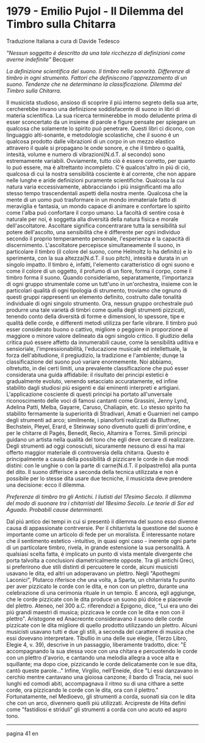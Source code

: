 # 1979 - Emilio Pujol - Il Dilemma del Timbro sulla Chitarra

Traduzione Italiana a cura di Davide Tedesco

_"Nessun soggetto è descritto da una tale ricchezza di definizioni come averne indefinite"_
Becquer

_La definizione scientifica del suono. Il timbro nella sonorità. Differenze di timbro in ogni strumento. Fattori che definiscono l'apprezzamento di un suono. Tendenze che ne determinano la classificazione. Dilemma del Timbro sulla Chitarra._

Il musicista studioso, ansioso di scoprire il piú interno segreto della sua arte, cercherebbe invano una definizione soddisfacente di suono in libri di materia scientifica. La sua ricerca terminerebbe in modo deludente prima di esser sconcertato da un insieme di parole e figure pensate per spiegare un qualcosa che solamente lo spirito puó penetrare.
Questi libri ci dicono, con linguaggio alti-sonante, e metodologie scolastiche, che il suono è un qualcosa prodotto dalle vibrazioni di un corpo in un mezzo elastico attravero il quale si propagano le onde sonore, e che il timbro o qualità, intesità, volume e numero di vibrazioni(N.d.T. al secondo) sono estremamente variabili.
Ovviamente, tutto ciò è essere corretto, per quanto lo puó essere, ma è altrettanto incompleto. C'è qualcos'altro in piú di ció, qualcosa di cui la nostra sensibilità cosciente è al corrente, che non appare nelle lunghe e aride definizioni puramente scientifiche. Qualcosa la cui natura varia eccessivamente, abbracciando i piú insignificanti ma allo stesso tempo trascendentali aspetti della nostra mente. Qualcosa che la mente di un uomo puó trasformare in un mondo immateriale fatto di meraviglia e fantasia, un mondo capace di animare e confortare lo spirito come l'alba puó confortare il corpo umano.
La facoltà di sentire cosa è naturale per noi, è soggetta alla diversità della natura fisica e morale dell'ascoltatore. Ascoltare significa concentrarare tutta la sensibilità sul potere dell'ascolto, una sensibilità che è differente per ogni individuo secondo il proprio temperamento personale, l'esperienza e la capacità di discernimento.
L'ascoltatore percepisce simultaneamente il suono, in particolare il timbro (il colore del suono, come Helmoltz lo ha definito) e lo sperimenta, con la sua altezza(N.d.T. il suo pitch), intesità e durata in un singolo impatto.
Il timbro è, infatti, l'elemento caratteristico di ogni suono e come il colore di un oggetto, il profumo di un fiore, forma il corpo, come il timbro forma il suono.
Quando consideriamo, separatamente, l'importanza di ogni gruppo strumentale come un tutt'uno in un'orchestra, insieme con le particolari qualità di ogni tipologia di strumento, troviamo che ognuno di questi gruppi rappresenti un elemento definito, costruito dalle tonalità individuale di ogni singolo strumento.
Ora, nessun gruppo orchestrale puó produrre una tale varietà di timbri come quella degli strumenti pizzicati, tenendo conto della diversità di forme e dimensioni, lo spessore, tipe e qualità delle corde, e differenti metodi utilizza per farle vibrare.
Il timbro puó esser considerato buono o cattivo, migliore o peggiore in proporzione al maggiore o minore valore delineato da ogni singolo critico. Il giudizio della critica puó essere affetto da innumerabili cause, come la sensibilità uditiva e sensioriale, l'impressionabilità, l'educazione musicale ed intellettuale, la forza dell'abitudione, il pregiudizio, la tradizione e l'ambiente;  dunqe la classificazione del suono puó variare enormemente.
Noi abbiamo, oltretutto, in dei certi limiti, una prevalente classificazione che puó esser considerata una guida affidabile: il risultato dei principi estetici è gradualmente evoluto, venendo setacciato accuratamente, ed infine stabilito dagli studiosi piú esigenti e dai eminenti interpreti e artigiani.
L'applicazione cosciente di questi principi ha portato all'unversale riconoscimento delle voci di famosi cantanti come Grassini, Jenny Lynd, Adelina Patti, Melba, Gayarre, Caruso, Chaliapin, etc. Lo stesso spirito ha stabilito fermamente la superiorità di Stradivari, Amati e Guarnieri nel campo degli strumenti ad arco; similmente, i pianoforti realizzati da Bluthner, Bechstein, Pleyel, Erard, e Steinway sono divenuto quelli di prim'ordine, e per le chitarre di Pagés, Benedit, Recio, Altamira e Torres. Simili principi guidano un artista nella qualità del tono che egli deve cercare di realizzare.
Degli strumenti ad oggi conosciuti, sicuramente nessuno di essi ha mai offerto maggior materiale di controversia della chitarra. Questo è principalmente a causa della possibilità di pizzicare le corde in due modi distini: con le unghie o con la parte di carne(N.d.T. il polpastrello) alla punta del dito.
Il suono differisce a seconda della tecnica utilizzata e non è possibile per lo stesse dita usare due tecniche, il musicista deve prendere una decisione: ecco il dilemma.

_Preferenze di timbro tra gli Antichi. I liutisti del 17esimo Secolo. Il dilemma del modo di suonare tra i chitarristi del 18esimo Secolo. Le teorie di Sor ed Aguado. Probabili cause determinanti._

Dal piú antico dei tempi in cui si presentò il dilemma del suono esso divenne causa di appassionate contrversie. Per il chitarrista la questione del suono è importante come un articolo di fede per un moralista. È interessante notare che il sentimento estetico -intuitivo, in quasi ogni caso - inerente ogni parte di un particolare timbro, rivela, in grande estensione la sua personalità. A qualsiasi scelta fatta, é implicato un punto di vista mentale divergente che porta talvolta a conclusioni diametricalmente opposte.
Tra gli antichi Greci, si preferirono due stili distinti di percuotere le corde, alcuni musicisti usavano le dita, ed altri un adoperavano un plettro.
Negli "Apothegmi Laconici", Plutarco riferisce che una volta, a Sparta, un chitarrista fu punito per aver pizzicato le corde con le dita, e non con un plettro, durante una celebrazione di una cerimonia rituale in un tempio. E ancora, egli aggiunge, che le corde pizzicate con le dita produce un suono piú dolce e piacevole del plettro.
Ateneo, nel 300 a.C. riferendozi a Epigono, dice, "Lui era uno dei piú grandi maestri di musica; pizzicava le corde con le dita e non con il plettro".
Aristogone ed Anacreonte consideravano il suono delle corde pizzicate con le dita migliore di quello prodotto utilizzando un plettro.
Alcuni musicisti usavano tutti e due gli stili, a seconda del carattere di musica che essi dovevano interpretare. Tibullio in una delle sue elegie, (Terzo Libro, Elegie 4, v. 39), descrive in un passaggio, liberamente tradotto, dice: "E accompagnando la sua stessa voce con una chitara e percuotendo le corde con un plettro d'avorio, e cantando una melodia allegra a voce alta e squillante; ma dopo cioe, pizzicando le corde delicatamente con le sue dita, cantò queste parole..."
Infine, Virgilio, nell'Eneide, dice "Lí essi danzavano in cerchio mentre cantavano una gioiosa canzone; il bardo di Tracia, nei suoi lunghi ed comodi abiti, accompagnava il ritmo su di una cithare a sette corde, ora pizzicando le corde con le dita, ora con il plettro."
Fortunatamente, nel Medioevo, gli strumenti a corda, suonati sia con le dita che con un arco, divennero quelli piú utilizzati. Arcipreste de Hita definí come "fastidiosi e striduli" gli strumenti a corda con uno acuto ed aspro tono.


-------------

pagina 41 en
